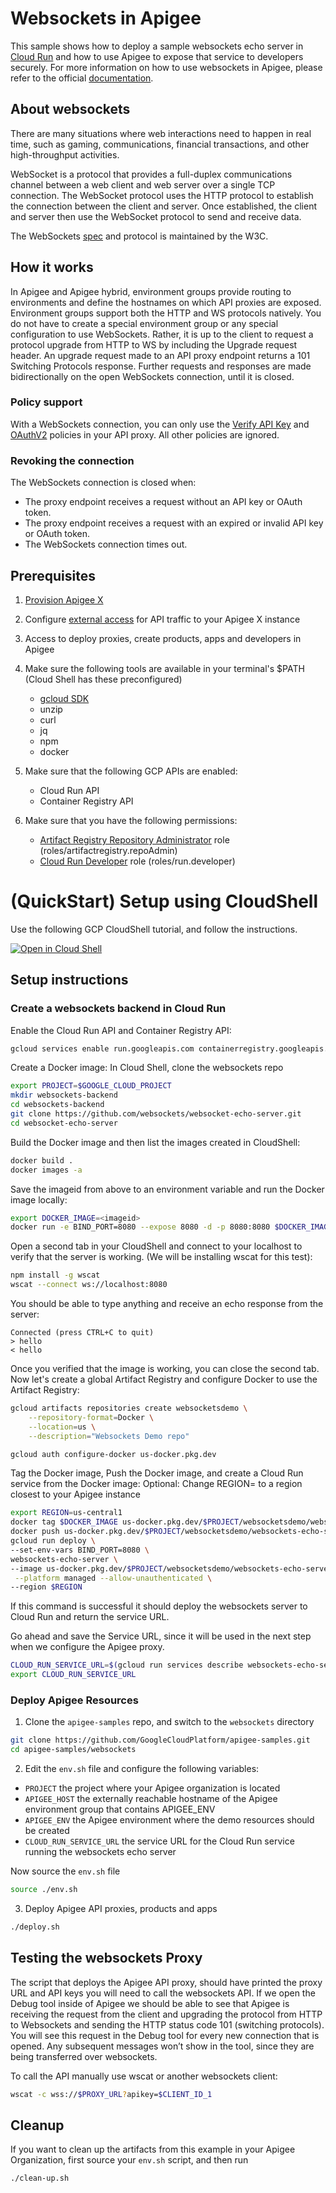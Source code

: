 # Websockets in Apigee

This sample shows how to deploy a sample websockets echo server in [Cloud Run](https://cloud.google.com/run) and how to use Apigee to expose that service to developers securely. For more information on how to use websockets in Apigee, please refer to the official [documentation](https://cloud.google.com/apigee/docs/api-platform/develop/websocket-config).

## About websockets

There are many situations where web interactions need to happen in real time, such as gaming, communications, financial transactions, and other high-throughput activities.

WebSocket is a protocol that provides a full-duplex communications channel between a web client and web server over a single TCP connection. The WebSocket protocol uses the HTTP protocol to establish the connection between the client and server. Once established, the client and server then use the WebSocket protocol to send and receive data.

The WebSockets [spec](https://websockets.spec.whatwg.org/) and protocol is maintained by the W3C.

## How it works

In Apigee and Apigee hybrid, environment groups provide routing to environments and define the hostnames on which API proxies are exposed. Environment groups support both the HTTP and WS protocols natively. You do not have to create a special environment group or any special configuration to use WebSockets. Rather, it is up to the client to request a protocol upgrade from HTTP to WS by including the Upgrade request header. An upgrade request made to an API proxy endpoint returns a 101 Switching Protocols response. Further requests and responses are made bidirectionally on the open WebSockets connection, until it is closed.

### Policy support
With a WebSockets connection, you can only use the [Verify API Key](https://cloud.google.com/apigee/docs/api-platform/reference/policies/verify-api-key-policy) and [OAuthV2](https://cloud.google.com/apigee/docs/api-platform/reference/policies/oauthv2-policy) policies in your API proxy. All other policies are ignored.

### Revoking the connection

The WebSockets connection is closed when:

* The proxy endpoint receives a request without an API key or OAuth token.
* The proxy endpoint receives a request with an expired or invalid API key or OAuth token.
* The WebSockets connection times out.


## Prerequisites
1. [Provision Apigee X](https://cloud.google.com/apigee/docs/api-platform/get-started/provisioning-intro)
2. Configure [external access](https://cloud.google.com/apigee/docs/api-platform/get-started/configure-routing#external-access) for API traffic to your Apigee X instance
3. Access to deploy proxies, create products, apps and developers in Apigee
4. Make sure the following tools are available in your terminal's $PATH (Cloud Shell has these preconfigured)
    * [gcloud SDK](https://cloud.google.com/sdk/docs/install)
    * unzip
    * curl
    * jq
    * npm
    * docker

5. Make sure that the following GCP APIs are enabled:
    * Cloud Run API
    * Container Registry API

6. Make sure that you have the following permissions:

    * [Artifact Registry Repository Administrator](https://cloud.google.com/iam/docs/understanding-roles#artifactregistry.repoAdmin) role  (roles/artifactregistry.repoAdmin)
    * [Cloud Run Developer](https://cloud.google.com/run/docs/reference/iam/roles) role (roles/run.developer)

# (QuickStart) Setup using CloudShell

Use the following GCP CloudShell tutorial, and follow the instructions.

[![Open in Cloud Shell](https://gstatic.com/cloudssh/images/open-btn.png)](https://ssh.cloud.google.com/cloudshell/open?cloudshell_git_repo=https://github.com/GoogleCloudPlatform/apigee-samples&cloudshell_git_branch=main&cloudshell_workspace=.&cloudshell_tutorial=websockets/docs/cloudshell-tutorial.md)

## Setup instructions

### Create a websockets backend in Cloud Run

Enable the Cloud Run API and Container Registry API:

```bash
gcloud services enable run.googleapis.com containerregistry.googleapis.com
```

Create a Docker image:
In Cloud Shell, clone the websockets repo

```sh
export PROJECT=$GOOGLE_CLOUD_PROJECT
mkdir websockets-backend
cd websockets-backend
git clone https://github.com/websockets/websocket-echo-server.git
cd websocket-echo-server
```

Build the Docker image and then list the images created in CloudShell:

```sh
docker build .
docker images -a
```

Save the imageid from above to an environment variable and run the Docker image locally:

```sh
export DOCKER_IMAGE=<imageid>
docker run -e BIND_PORT=8080 --expose 8080 -d -p 8080:8080 $DOCKER_IMAGE
```

Open a second tab in your CloudShell and connect to your localhost to verify that the server is working. (We will be installing wscat for this test):

```sh
npm install -g wscat
wscat --connect ws://localhost:8080
```

You should be able to type anything and receive an echo response from the server:

```
Connected (press CTRL+C to quit)
> hello
< hello
```

Once you verified that the image is working, you can close the second tab.
Now let's create a global Artifact Registry and configure Docker to use the Artifact Registry:

```sh
gcloud artifacts repositories create websocketsdemo \
    --repository-format=Docker \
    --location=us \
    --description="Websockets Demo repo"

gcloud auth configure-docker us-docker.pkg.dev
```

Tag the Docker image, Push the Docker image, and create a Cloud Run service from the Docker image:
Optional: Change REGION= to a region closest to your Apigee instance

```sh
export REGION=us-central1
docker tag $DOCKER_IMAGE us-docker.pkg.dev/$PROJECT/websocketsdemo/websockets-echo-server
docker push us-docker.pkg.dev/$PROJECT/websocketsdemo/websockets-echo-server
gcloud run deploy \
--set-env-vars BIND_PORT=8080 \
websockets-echo-server \
--image us-docker.pkg.dev/$PROJECT/websocketsdemo/websockets-echo-server \
 --platform managed --allow-unauthenticated \
--region $REGION
```

If this command is successful it should deploy the websockets server to Cloud Run and return the service URL.

Go ahead and save the Service URL, since it will be used in the next step when we configure the Apigee proxy.

```bash
CLOUD_RUN_SERVICE_URL=$(gcloud run services describe websockets-echo-server --platform managed --region $REGION --format 'value(status.url)' | sed -E 's/http.+\///')
export CLOUD_RUN_SERVICE_URL
```

### Deploy Apigee Resources

1. Clone the `apigee-samples` repo, and switch to the `websockets` directory


```bash
git clone https://github.com/GoogleCloudPlatform/apigee-samples.git
cd apigee-samples/websockets
```

2. Edit the `env.sh` file and configure the following variables:

* `PROJECT` the project where your Apigee organization is located
* `APIGEE_HOST` the externally reachable hostname of the Apigee environment group that contains APIGEE_ENV
* `APIGEE_ENV` the Apigee environment where the demo resources should be created
* `CLOUD_RUN_SERVICE_URL` the service URL for the Cloud Run service running the websockets echo server

Now source the `env.sh` file

```bash
source ./env.sh
```

3. Deploy Apigee API proxies, products and apps

```bash
./deploy.sh
```

## Testing the websockets Proxy

The script that deploys the Apigee API proxy, should have printed the proxy URL and API keys you will need to call the websockets API. If we open the Debug tool inside of Apigee we should be able to see that Apigee is receiving the request from the client and upgrading the protocol from HTTP to Websockets and sending the HTTP status code 101 (switching protocols). You will see this request in the Debug tool for every new connection that is opened. Any subsequent messages won’t show in the tool, since they are being transferred over websockets.

To call the API manually use wscat or another websockets client:

```bash
wscat -c wss://$PROXY_URL?apikey=$CLIENT_ID_1
```

## Cleanup

If you want to clean up the artifacts from this example in your Apigee Organization, first source your `env.sh` script, and then run

```bash
./clean-up.sh
```